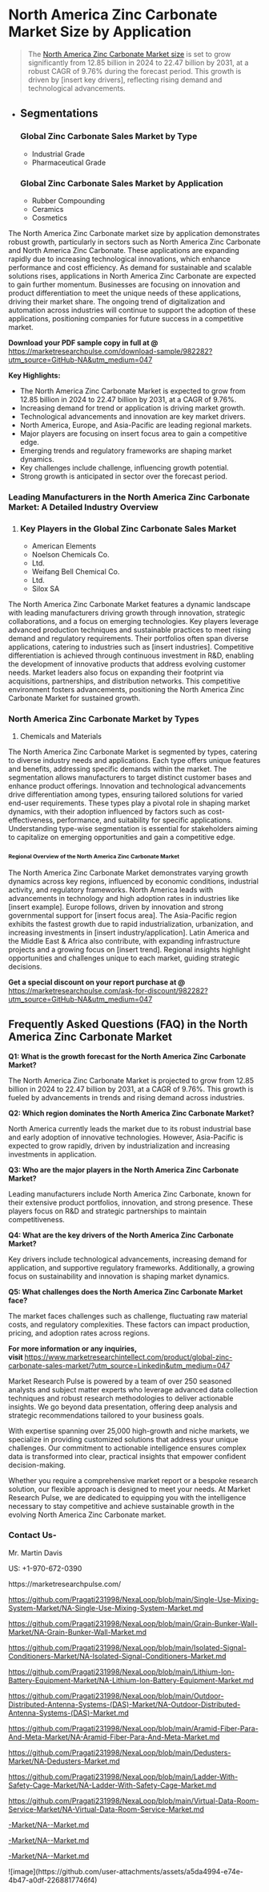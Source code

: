 <h1>North America Zinc Carbonate Market&nbsp;Size by Application</h1><blockquote><p>The <a href="https://marketresearchpulse.com/download-sample/982282?utm_source=GitHub-NA&amp;utm_medium=047">North America Zinc Carbonate Market size</a> is set to grow significantly from 12.85 billion in 2024 to 22.47 billion by 2031, at a robust CAGR of 9.76% during the forecast period. This growth is driven by [insert key drivers], reflecting rising demand and technological advancements.</p></blockquote><ul><li><h2>Segmentations</h2><h3>Global Zinc Carbonate Sales Market by Type</h3><ul><li>Industrial Grade</li><li>Pharmaceutical Grade</li></ul><h3>Global Zinc Carbonate Sales Market by Application</h3><ul><li>Rubber Compounding</li><li>Ceramics</li><li>Cosmetics</li></ul></li></ul><p>The North America Zinc Carbonate market size by application demonstrates robust growth, particularly in sectors such as North America Zinc Carbonate and North America Zinc Carbonate. These applications are expanding rapidly due to increasing technological innovations, which enhance performance and cost efficiency. As demand for sustainable and scalable solutions rises, applications in North America Zinc Carbonate are expected to gain further momentum. Businesses are focusing on innovation and product differentiation to meet the unique needs of these applications, driving their market share. The ongoing trend of digitalization and automation across industries will continue to support the adoption of these applications, positioning companies for future success in a competitive market.</p><p><strong>Download your PDF sample copy in full at @ </strong><a href="https://marketresearchpulse.com/download-sample/982282?utm_source=GitHub-NA&amp;utm_medium=047">https://marketresearchpulse.com/download-sample/982282?utm_source=GitHub-NA&amp;utm_medium=047</a></p><p><strong>Key Highlights: </strong></p><ul><li>The North America Zinc Carbonate Market is expected to grow from 12.85 billion in 2024 to 22.47 billion by 2031, at a CAGR of 9.76%.</li><li>Increasing demand for trend or application is driving market growth.</li><li>Technological advancements and innovation are key market drivers.</li><li>North America, Europe, and Asia-Pacific are leading regional markets.</li><li>Major players are focusing on insert focus area to gain a competitive edge.</li><li>Emerging trends and regulatory frameworks are shaping market dynamics.</li><li>Key challenges include challenge, influencing growth potential.</li><li>Strong growth is anticipated in sector over the forecast period.</li></ul><h3>Leading Manufacturers in the North America Zinc Carbonate Market: A Detailed Industry Overview</h3><ol><li><h3>Key Players in the Global Zinc Carbonate Sales Market </h3><ul><li>American Elements</li><li>Noelson Chemicals Co.</li><li>Ltd.</li><li>Weifang Bell Chemical Co.</li><li>Ltd.</li><li>Silox SA</li></ul></li></ol><div class="flex max-w-full flex-col flex-grow"><div class="min-h-8 text-message flex w-full flex-col items-end gap-2 whitespace-normal break-words [.text-message+&amp;]:mt-5" dir="auto" data-message-author-role="assistant" data-message-id="fd8432e4-4910-450d-b182-61b7bfb0a01f" data-message-model-slug="gpt-4o"><div class="flex w-full flex-col gap-1 empty:hidden first:pt-[3px]"><div class="markdown prose w-full break-words dark:prose-invert light"><p>The North America Zinc Carbonate Market features a dynamic landscape with leading manufacturers driving growth through innovation, strategic collaborations, and a focus on emerging technologies. Key players leverage advanced production techniques and sustainable practices to meet rising demand and regulatory requirements. Their portfolios often span diverse applications, catering to industries such as [insert industries]. Competitive differentiation is achieved through continuous investment in R&amp;D, enabling the development of innovative products that address evolving customer needs. Market leaders also focus on expanding their footprint via acquisitions, partnerships, and distribution networks. This competitive environment fosters advancements, positioning the North America Zinc Carbonate Market for sustained growth.</p></div></div></div></div><h3>North America Zinc Carbonate Market by Types</h3><ol><li>Chemicals and Materials</li></ol><div class="flex max-w-full flex-col flex-grow"><div class="min-h-8 text-message flex w-full flex-col items-end gap-2 whitespace-normal break-words [.text-message+&amp;]:mt-5" dir="auto" data-message-author-role="assistant" data-message-id="084470be-0bb7-4664-bddf-5156b4f41249" data-message-model-slug="gpt-4o-mini"><div class="flex w-full flex-col gap-1 empty:hidden first:pt-[3px]"><div class="markdown prose w-full break-words dark:prose-invert light"><p>The North America Zinc Carbonate Market is segmented by types, catering to diverse industry needs and applications. Each type offers unique features and benefits, addressing specific demands within the market. The segmentation allows manufacturers to target distinct customer bases and enhance product offerings. Innovation and technological advancements drive differentiation among types, ensuring tailored solutions for varied end-user requirements. These types play a pivotal role in shaping market dynamics, with their adoption influenced by factors such as cost-effectiveness, performance, and suitability for specific applications. Understanding type-wise segmentation is essential for stakeholders aiming to capitalize on emerging opportunities and gain a competitive edge.</p></div></div></div></div><h3><span style="font-size: 11px;">Regional Overview of the North America Zinc Carbonate Market</span></h3><div class="flex max-w-full flex-col flex-grow"><div class="min-h-8 text-message flex w-full flex-col items-end gap-2 whitespace-normal break-words [.text-message+&amp;]:mt-5" dir="auto" data-message-author-role="assistant" data-message-id="e9038762-ce64-4e30-91c9-9bd413514231" data-message-model-slug="gpt-4o-mini"><div class="flex w-full flex-col gap-1 empty:hidden first:pt-[3px]"><div class="markdown prose w-full break-words dark:prose-invert light"><p>The North America Zinc Carbonate Market demonstrates varying growth dynamics across key regions, influenced by economic conditions, industrial activity, and regulatory frameworks. North America leads with advancements in technology and high adoption rates in industries like [insert example]. Europe follows, driven by innovation and strong governmental support for [insert focus area]. The Asia-Pacific region exhibits the fastest growth due to rapid industrialization, urbanization, and increasing investments in [insert industry/application]. Latin America and the Middle East &amp; Africa also contribute, with expanding infrastructure projects and a growing focus on [insert trend]. Regional insights highlight opportunities and challenges unique to each market, guiding strategic decisions.</p></div></div></div></div><p><strong>Get a special discount on your report purchase at @ </strong><a href="https://marketresearchpulse.com/ask-for-discount/982282?utm_source=GitHub-NA&amp;utm_medium=047">https://marketresearchpulse.com/ask-for-discount/982282?utm_source=GitHub-NA&amp;utm_medium=047</a></p><h2>Frequently Asked Questions (FAQ) in the North America Zinc Carbonate Market</h2><p><strong>Q1: What is the growth forecast for the North America Zinc Carbonate Market?</strong></p><p>The North America Zinc Carbonate Market is projected to grow from 12.85 billion in 2024 to 22.47 billion by 2031, at a CAGR of 9.76%. This growth is fueled by advancements in trends and rising demand across industries.</p><p><strong>Q2: Which region dominates the North America Zinc Carbonate Market?</strong></p><p>North America currently leads the market due to its robust industrial base and early adoption of innovative technologies. However, Asia-Pacific is expected to grow rapidly, driven by industrialization and increasing investments in application.</p><p><strong>Q3: Who are the major players in the North America Zinc Carbonate Market?</strong></p><p>Leading manufacturers include North America Zinc Carbonate, known for their extensive product portfolios, innovation, and strong presence. These players focus on R&amp;D and strategic partnerships to maintain competitiveness.</p><p><strong>Q4: What are the key drivers of the North America Zinc Carbonate Market?</strong></p><p>Key drivers include technological advancements, increasing demand for application, and supportive regulatory frameworks. Additionally, a growing focus on sustainability and innovation is shaping market dynamics.</p><p><strong>Q5: What challenges does the North America Zinc Carbonate Market face?</strong></p><p>The market faces challenges such as challenge, fluctuating raw material costs, and regulatory complexities. These factors can impact production, pricing, and adoption rates across regions.</p><p><strong>For more information or any inquiries, visit&nbsp;</strong><a href="https://www.marketresearchintellect.com/product/global-zinc-carbonate-sales-market/?utm_source=Linkedin&utm_medium=047">https://www.marketresearchintellect.com/product/global-zinc-carbonate-sales-market/?utm_source=Linkedin&utm_medium=047</a></p><p>Market Research Pulse is powered by a team of over 250 seasoned analysts and subject matter experts who leverage advanced data collection techniques and robust research methodologies to deliver actionable insights. We go beyond data presentation, offering deep analysis and strategic recommendations tailored to your business goals.</p><p>With expertise spanning over 25,000 high-growth and niche markets, we specialize in providing customized solutions that address your unique challenges. Our commitment to actionable intelligence ensures complex data is transformed into clear, practical insights that empower confident decision-making.</p><p>Whether you require a comprehensive market report or a bespoke research solution, our flexible approach is designed to meet your needs. At Market Research Pulse, we are dedicated to equipping you with the intelligence necessary to stay competitive and achieve sustainable growth in the evolving North America Zinc Carbonate market.</p><h3><strong>Contact Us-</strong></h3><p>Mr. Martin Davis</p><p>US: +1-970-672-0390</p><p>https://marketresearchpulse.com/</p><p><a href="https://github.com/Pragati231998/NexaLoop/blob/main/Single-Use-Mixing-System-Market/NA-Single-Use-Mixing-System-Market.md">https://github.com/Pragati231998/NexaLoop/blob/main/Single-Use-Mixing-System-Market/NA-Single-Use-Mixing-System-Market.md</a></p><p><a href="https://github.com/Pragati231998/NexaLoop/blob/main/Grain-Bunker-Wall-Market/NA-Grain-Bunker-Wall-Market.md">https://github.com/Pragati231998/NexaLoop/blob/main/Grain-Bunker-Wall-Market/NA-Grain-Bunker-Wall-Market.md</a></p><p><a href="https://github.com/Pragati231998/NexaLoop/blob/main/Isolated-Signal-Conditioners-Market/NA-Isolated-Signal-Conditioners-Market.md">https://github.com/Pragati231998/NexaLoop/blob/main/Isolated-Signal-Conditioners-Market/NA-Isolated-Signal-Conditioners-Market.md</a></p><p><a href="https://github.com/Pragati231998/NexaLoop/blob/main/Lithium-Ion-Battery-Equipment-Market/NA-Lithium-Ion-Battery-Equipment-Market.md">https://github.com/Pragati231998/NexaLoop/blob/main/Lithium-Ion-Battery-Equipment-Market/NA-Lithium-Ion-Battery-Equipment-Market.md</a></p><p><a href="https://github.com/Pragati231998/NexaLoop/blob/main/Outdoor-Distributed-Antenna-Systems-(DAS)-Market/NA-Outdoor-Distributed-Antenna-Systems-(DAS)-Market.md">https://github.com/Pragati231998/NexaLoop/blob/main/Outdoor-Distributed-Antenna-Systems-(DAS)-Market/NA-Outdoor-Distributed-Antenna-Systems-(DAS)-Market.md</a></p><p><a href="https://github.com/Pragati231998/NexaLoop/blob/main/Aramid-Fiber-Para-And-Meta-Market/NA-Aramid-Fiber-Para-And-Meta-Market.md">https://github.com/Pragati231998/NexaLoop/blob/main/Aramid-Fiber-Para-And-Meta-Market/NA-Aramid-Fiber-Para-And-Meta-Market.md</a></p><p><a href="https://github.com/Pragati231998/NexaLoop/blob/main/Dedusters-Market/NA-Dedusters-Market.md">https://github.com/Pragati231998/NexaLoop/blob/main/Dedusters-Market/NA-Dedusters-Market.md</a></p><p><a href="https://github.com/Pragati231998/NexaLoop/blob/main/Ladder-With-Safety-Cage-Market/NA-Ladder-With-Safety-Cage-Market.md">https://github.com/Pragati231998/NexaLoop/blob/main/Ladder-With-Safety-Cage-Market/NA-Ladder-With-Safety-Cage-Market.md</a></p><p><a href="https://github.com/Pragati231998/NexaLoop/blob/main/Virtual-Data-Room-Service-Market/NA-Virtual-Data-Room-Service-Market.md">https://github.com/Pragati231998/NexaLoop/blob/main/Virtual-Data-Room-Service-Market/NA-Virtual-Data-Room-Service-Market.md</a></p><p><a href="-Market/NA--Market.md">-Market/NA--Market.md</a></p><p><a href="-Market/NA--Market.md">-Market/NA--Market.md</a></p><p><a href="-Market/NA--Market.md">-Market/NA--Market.md</a></p>
![image](https://github.com/user-attachments/assets/a5da4994-e74e-4b47-a0df-2268817746f4)
